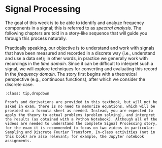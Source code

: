 # Signal Processing

The goal of this week is to be able to identify and analyze frequency components in a signal; this is referred to as _spectral analysis._ The following chapters are told in a story-like sequence that will guide you through this process naturally.

Practically speaking, our objective is to understand and work with signals that have been measured and recorded in a discrete way (i.e., understand and use a data set); in other words, in practice we generally work with recordings in the _time domain._ Since it can be difficult to interpret such a signal, we will explore techniques for converting and evaluating this record in the _frequency domain._ The story first begins with a theoretical perspective (e.g., continuous functions), after which we consider the discrete case.

```{admonition} MUDE Exam Information
:class: tip,dropdown

Proofs and derivations are provided in this textbook, but will not be asked in exam; there is no need to memorize equations, which will be provided on a formula sheet as needed. Instead, you are expected to apply the theory to actual problems (problem solving), and interpret the results (as obtained with a Python Notebook). Although all of the videos are needed to understand the complete Signal Processing story, for the exam it is recommended to focus on two videos in particular: Sampling and Discrete Fourier Transform. In-class activities (not in this book) are also relevant; for example, the Jupyter notebook assignments.
```